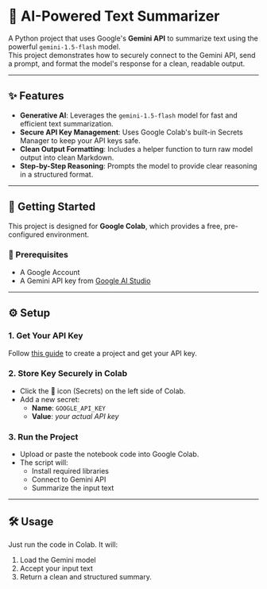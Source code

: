 # 📝 AI-Powered Text Summarizer

A Python project that uses Google's **Gemini API** to summarize text using the powerful `gemini-1.5-flash` model.  
This project demonstrates how to securely connect to the Gemini API, send a prompt, and format the model's response for a clean, readable output.

---

## ✨ Features

- **Generative AI**: Leverages the `gemini-1.5-flash` model for fast and efficient text summarization.  
- **Secure API Key Management**: Uses Google Colab's built-in Secrets Manager to keep your API keys safe.  
- **Clean Output Formatting**: Includes a helper function to turn raw model output into clean Markdown.  
- **Step-by-Step Reasoning**: Prompts the model to provide clear reasoning in a structured format.  

---

## 🚀 Getting Started

This project is designed for **Google Colab**, which provides a free, pre-configured environment.

### 🔧 Prerequisites

- A Google Account  
- A Gemini API key from [Google AI Studio](https://makersuite.google.com/app)

---

## ⚙️ Setup

### 1. Get Your API Key
Follow [this guide](https://ai.google.dev/gemini-api/docs/get-api-key) to create a project and get your API key.

### 2. Store Key Securely in Colab
- Click the 🔑 icon (Secrets) on the left side of Colab.
- Add a new secret:
  - **Name**: `GOOGLE_API_KEY`
  - **Value**: *your actual API key*

### 3. Run the Project
- Upload or paste the notebook code into Google Colab.
- The script will:
  - Install required libraries
  - Connect to Gemini API
  - Summarize the input text

---

## 🛠️ Usage

Just run the code in Colab. It will:

1. Load the Gemini model
2. Accept your input text
3. Return a clean and structured summary.



